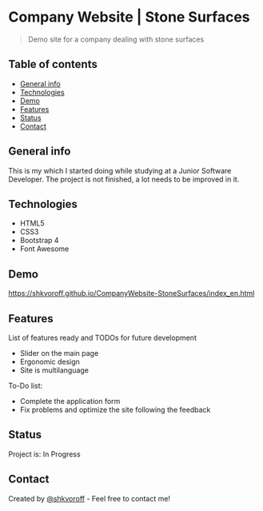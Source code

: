 # Company Website | Stone Surfaces
> Demo site for a company dealing with stone surfaces

## Table of contents
* [General info](#general-info)
* [Technologies](#technologies)
* [Demo](#demo)
* [Features](#features)
* [Status](#status)
* [Contact](#contact)

## General info
This is my which I started doing while studying at a Junior Software Developer.
The project is not finished, a lot needs to be improved in it.

## Technologies
* HTML5
* CSS3
* Bootstrap 4
* Font Awesome

## Demo
https://shkvoroff.github.io/CompanyWebsite-StoneSurfaces/index_en.html

## Features
List of features ready and TODOs for future development
* Slider on the main page
* Ergonomic design
* Site is multilanguage

To-Do list:
* Сomplete the application form
* Fix problems and optimize the site following the feedback

## Status
Project is: In Progress

## Contact
Created by [@shkvoroff](https://www.linkedin.com/in/shkvoroff/) - Feel free to contact me!
